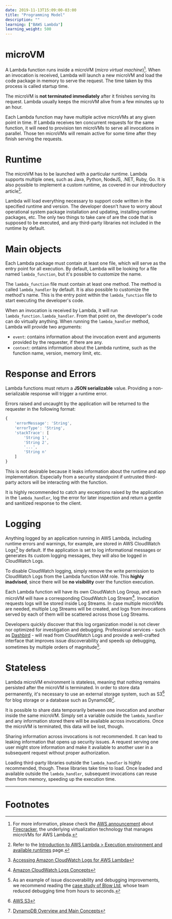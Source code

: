 ```yaml
---
date: 2019-11-13T15:09:00-03:00
title: "Programming Model"
description: ""
learning: ["BAWS Lambda"]
learning_weight: 500
---
```


# microVM

A Lambda function runs inside a microVM (_micro virtual machine_)[^1]. When an invocation is received, Lambda will launch a new microVM and load the code package in memory to serve the request. The time taken by this process is called startup time.

The microVM is **not terminated immediately** after it finishes serving its request. Lambda usually keeps the microVM alive from a few minutes up to an hour.

Each Lambda function may have multiple active microVMs at any given point in time. If Lambda receives ten concurrent requests for the same function, it will need to provision ten microVMs to serve all invocations in parallel. Those ten microVMs will remain active for some time after they finish serving the requests.

# Runtime

The microVM has to be launched with a particular runtime. Lambda supports multiple ones, such as Java, Python, NodeJS, .NET, Ruby, Go. It is also possible to implement a custom runtime, as covered in our introductory article[^2].

Lambda will load everything necessary to support code written in the specified runtime and version. The developer doesn't have to worry about operational system package installation and updating, installing runtime packages, etc. The only two things to take care of are the code that is supposed to be executed, and any third-party libraries not included in the runtime by default.

# Main objects

Each Lambda package must contain at least one file, which will serve as the entry point for all execution. By default, Lambda will be looking for a file named `lambda_function`, but it's possible to customize the name.

The `lambda_function` file must contain at least one method. The method is called `lambda_handler` by default. It is also possible to customize the method's name. This is the entry point within the `lambda_function` file to start executing the developer's code.

When an invocation is received by Lambda, it will run `lambda_function.lambda_handler`. From that point on, the developer's code can do virtually anything. When running the `lambda_handler` method, Lambda will provide two arguments:

* `event`: contains information about the invocation event and arguments provided by the requester, if there are any.
* `context`: ontains information about the Lambda runtime, such as the function name, version, memory limit, etc.

# Response and Errors

Lambda functions must return a **JSON serializable** value. Providing a non-serializable response will trigger a runtime error.

Errors raised and uncaught by the application will be returned to the requester in the following format:

```javascript
{
    'errorMessage': 'String',
    'errorType': 'String',
    'stackTrace': [
        'String 1',
        'String 2',
        '...',
        'String n'
    ]
}
```

This is not desirable because it leaks information about the runtime and app implementation. Especially from a security standpoint if untrusted third-party actors will be interacting with the function.

It is highly recommended to catch any exceptions raised by the application in the `lambda_handler`, log the error for later inspection and return a gentle and sanitized response to the client.

# Logging

Anything logged by an application running in AWS Lambda, including runtime errors and warnings, for example, are stored in AWS CloudWatch Logs[^3] by default. If the application is set to log informational messages or generates its custom logging messages, they will also be logged in CloudWatch Logs.

To disable CloudWatch logging, simply remove the write permission to CloudWatch Logs from the Lambda function IAM role. This **highly inadvised**, since there will be **no visibility** over the function execution.

Each Lambda function will have its own CloudWatch Log Group, and each microVM will have a corresponding CloudWatch Log Stream[^4]. Invocation requests logs will be stored inside Log Streams. In case multiple microVMs are needed, multiple Log Streams will be created, and logs from invocations served by each of them will be scattered across those Log Streams.

Developers quickly discover that this log organization model is not clever nor optimized for investigation and debugging. Professional services - such as [Dashbird](https://dashbird.io/?utm_source=dashbird-site&utm_medium=article&utm_campaign=knowledge-base&utm_content=aws-lambda) - will read from CloudWatch Logs and provide a well-crafted interface that improves issue discoverability and speeds up debugging, sometimes by multiple orders of magnitude[^5].

# Stateless

Lambda microVM environment is stateless, meaning that nothing remains persisted after the microVM is terminated. In order to store data permanently, it's necessary to use an external storage system, such as S3[^6] for blog storage or a database such as DynamoDB[^7].

It is possible to share data temporarily between one invocation and another inside the same microVM. Simply set a variable outside the `lambda_handler` and any information stored there will be available across invocations. Once the microVM is terminated, this data will be lost, though.

Sharing information across invocations is not recommended. It can lead to leaking information that opens up security issues. A request serving one user might store information and make it available to another user in a subsequent request without proper authorization.

Loading third-party libraries outside the `lambda_handler` is highly recommended, though. These libraries take time to load. Once loaded and available outside the `lambda_handler`, subsequent invocations can reuse them from memory, speeding up the execution time.


--- 

# Footnotes

[^1]:
     For more information, please check the [AWS announcement](https://aws.amazon.com/about-aws/whats-new/2018/11/firecracker-lightweight-virtualization-for-serverless-computing/) about [Firecracker](https://firecracker-microvm.github.io/), the underlying virtualization technology that manages microVMs for AWS Lambda.

[^2]:
     Refer to the [Introduction to AWS Lambda > Execution environment and available runtimes](/knowledge-base/aws-lambda/introduction-to-aws-lambda/#execution-environment-and-available-runtimes) page.

[^3]:
     [Accessing Amazon CloudWatch Logs for AWS Lambda](https://docs.aws.amazon.com/lambda/latest/dg/monitoring-functions-logs.html)

[^4]:
     [Amazon CloudWatch Logs Concepts](https://docs.aws.amazon.com/AmazonCloudWatch/latest/logs/CloudWatchLogsConcepts.html)

[^5]:
     As an example of issue discoverability and debugging improvements, we recommend reading the [case study of Blow Ltd](https://dashbird.io/blow-ltd-case-study/?utm_source=dashbird-site&utm_medium=article&utm_campaign=knowledge-base&utm_content=aws-lambda), whose team reduced debugging time from hours to seconds.

[^6]:
     [AWS S3](https://aws.amazon.com/s3/)

[^7]:
     [DynamoDB Overview and Main Concepts](https://dashbird.io/knowledge-base/dynamodb/overview-and-main-concepts/?utm_source=dashbird-site&utm_medium=article&utm_campaign=knowledge-base&utm_content=aws-lambda)
